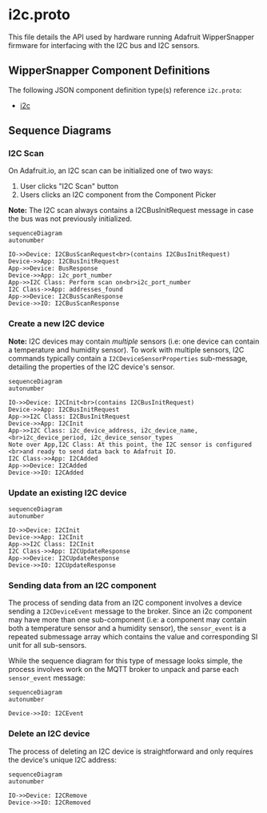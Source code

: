 
# i2c.proto

This file details the API used by hardware running Adafruit WipperSnapper firmware for interfacing with the I2C bus and I2C sensors.

## WipperSnapper Component Definitions

The following JSON component definition type(s) reference `i2c.proto`:
* [i2c](https://github.com/adafruit/Wippersnapper_Components/tree/main/components/i2c)

## Sequence Diagrams

### I2C Scan

On Adafruit.io, an I2C scan can be initialized one of two ways:
1) User clicks "I2C Scan" button 
2) Users clicks an I2C component from the Component Picker

**Note:** The I2C scan always contains a I2CBusInitRequest message in case the bus was not previously initialized.

```mermaid
sequenceDiagram
autonumber

IO->>Device: I2CBusScanRequest<br>(contains I2CBusInitRequest)
Device->>App: I2CBusInitRequest
App->>Device: BusResponse
Device->>App: i2c_port_number
App->>I2C Class: Perform scan on<br>i2c_port_number 
I2C Class->>App: addresses_found
App->>Device: I2CBusScanResponse
Device->>IO: I2CBusScanResponse
```

### Create a new I2C device

**Note:** I2C devices may contain _multiple_ sensors (i.e: one device can contain a temperature and humidity sensor).  To work with multiple sensors, I2C commands typically contain a `I2CDeviceSensorProperties` sub-message, detailing the properties of the I2C device's sensor.

```mermaid
sequenceDiagram
autonumber

IO->>Device: I2CInit<br>(contains I2CBusInitRequest)
Device->>App: I2CBusInitRequest
App->>I2C Class: I2CBusInitRequest
Device->>App: I2CInit
App->>I2C Class: i2c_device_address, i2c_device_name,<br>i2c_device_period, i2c_device_sensor_types
Note over App,I2C Class: At this point, the I2C sensor is configured <br>and ready to send data back to Adafruit IO.
I2C Class->>App: I2CAdded
App->>Device: I2CAdded
Device->>IO: I2CAdded
```

### Update an existing I2C device

```mermaid
sequenceDiagram
autonumber

IO->>Device: I2CInit
Device->>App: I2CInit
App->>I2C Class: I2CInit
I2C Class->>App: I2CUpdateResponse
App->>Device: I2CUpdateResponse
Device->>IO: I2CUpdateResponse
```

### Sending data from an I2C component

The process of sending data from an I2C component involves a device sending a `I2CDeviceEvent` message to the broker. Since an i2c component may have more than one sub-component (i.e: a component may contain both a temperature sensor and a humidity sensor), the `sensor_event` is a repeated submessage array which contains the value and corresponding SI unit for all sub-sensors.

While the sequence diagram for this type of message looks simple, the process involves work on the MQTT broker to unpack and parse each `sensor_event` message:

```mermaid
sequenceDiagram
autonumber

Device->>IO: I2CEvent
```


### Delete an I2C device

The process of deleting an I2C device is straightforward and only requires the device's unique I2C address:

```mermaid
sequenceDiagram
autonumber

IO->>Device: I2CRemove
Device->>IO: I2CRemoved
```


